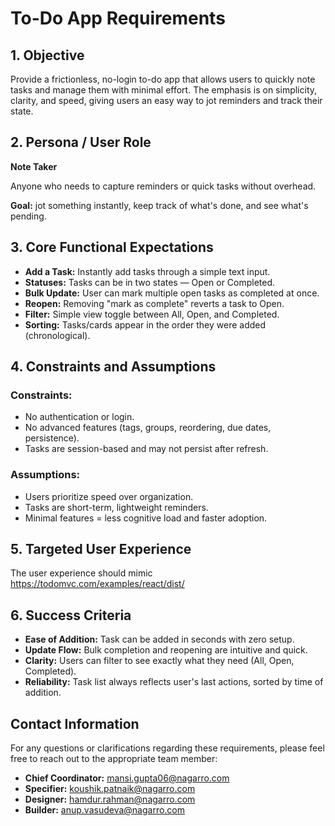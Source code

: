 # To-Do App Requirements

## 1. Objective

Provide a frictionless, no-login to-do app that allows users to quickly note tasks and manage them with minimal effort. The emphasis is on simplicity, clarity, and speed, giving users an easy way to jot reminders and track their state.


## 2. Persona / User Role

**Note Taker**

Anyone who needs to capture reminders or quick tasks without overhead.

**Goal:** jot something instantly, keep track of what's done, and see what's pending.

## 3. Core Functional Expectations

- **Add a Task:** Instantly add tasks through a simple text input.
- **Statuses:** Tasks can be in two states — Open or Completed.
- **Bulk Update:** User can mark multiple open tasks as completed at once.
- **Reopen:** Removing "mark as complete" reverts a task to Open.
- **Filter:** Simple view toggle between All, Open, and Completed.
- **Sorting:** Tasks/cards appear in the order they were added (chronological).

## 4. Constraints and Assumptions

### Constraints:
- No authentication or login.
- No advanced features (tags, groups, reordering, due dates, persistence).
- Tasks are session-based and may not persist after refresh.

### Assumptions:
- Users prioritize speed over organization.
- Tasks are short-term, lightweight reminders.
- Minimal features = less cognitive load and faster adoption.

## 5. Targeted User Experience
The user experience should mimic https://todomvc.com/examples/react/dist/

## 6. Success Criteria

- **Ease of Addition:** Task can be added in seconds with zero setup.
- **Update Flow:** Bulk completion and reopening are intuitive and quick.
- **Clarity:** Users can filter to see exactly what they need (All, Open, Completed).
- **Reliability:** Task list always reflects user's last actions, sorted by time of addition.

## Contact Information

For any questions or clarifications regarding these requirements, please feel free to reach out to the appropriate team member:

- **Chief Coordinator:** mansi.gupta06@nagarro.com
- **Specifier:** koushik.patnaik@nagarro.com
- **Designer:** hamdur.rahman@nagarro.com  
- **Builder:** anup.vasudeva@nagarro.com
